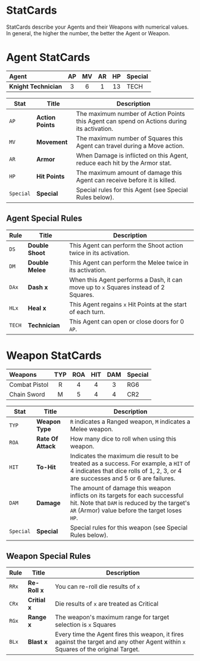 # StatCards

StatCards describe your Agents and their Weapons with numerical values. In general, the higher the number, the better the Agent or Weapon.

# Agent StatCards

|Agent|AP|MV|AR|HP|Special|
|:---------------|:----:|:----:|:----:|:----:|:----|
|**Knight Technician**|3|6|1|13|TECH|


|Stat|Title|Description|
|----|----|----|
|`AP`|**Action Points**|The maximum number of Action Points this Agent can spend on Actions during its activation.|
|`MV`|**Movement**|The maximum number of Squares this Agent can travel during a Move action.|
|`AR`|**Armor**|When Damage is inflicted on this Agent, reduce each hit by the Armor stat.|
|`HP`|**Hit Points**|The maximum amount of damage this Agent can receive before it is killed.|
|`Special`|**Special**|Special rules for this Agent (see Special Rules below).|

## Agent Special Rules

|Rule|Title|Description|
|----|----|----|
|`DS`|**Double Shoot**|This Agent can perform the Shoot action twice in its activation.|
|`DM`|**Double Melee**|This Agent can perform the Melee twice in its activation.|
|`DAx`|**Dash x**|When this Agent performs a Dash, it can move up to `x` Squares instead of 2 Squares.|
|`HLx`|**Heal x**|This Agent regains `x` Hit Points at the start of each turn.|
|`TECH`|**Technician**|This Agent can open or close doors for 0 `AP`.|

# Weapon StatCards

|Weapons|TYP|ROA|HIT|DAM|Special|
|:---------------|:----:|:----:|:----:|:----:|:----|
|Combat Pistol|R|4|4|3|RG6|
|Chain Sword|M|5|4|4|CR2|

|Stat|Title|Description|
|----|----|----|
|`TYP`|**Weapon Type**|`R` indicates a Ranged weapon, `M` indicates a Melee weapon.|
|`ROA`|**Rate Of Attack**|How many dice to roll when using this weapon.|
|`HIT`|**To-Hit**|Indicates the maximum die result to be treated as a success. For example, a `HIT` of 4 indicates that dice rolls of 1, 2, 3, or 4 are successes and 5 or 6 are failures.|
|`DAM`|**Damage**|The amount of damage this weapon inflicts on its targets for each successful hit. Note that `DAM` is reduced by the target's `AR` (Armor) value before the target loses `HP`.|
|`Special`|**Special**|Special rules for this weapon (see Special Rules below).|

## Weapon Special Rules

|Rule|Title|Description|
|----|----|----|
|`RRx`|**Re-Roll x**|You can re-roll die results of `x`|
|`CRx`|**Critial x**|Die results of `x` are treated as Critical|
|`RGx`|**Range x**|The weapon's maximum range for target selection is `x` Squares|
|`BLx`|**Blast x**|Every time the Agent fires this weapon, it fires against the target and any other Agent within `x` Squares of the original Target.|
